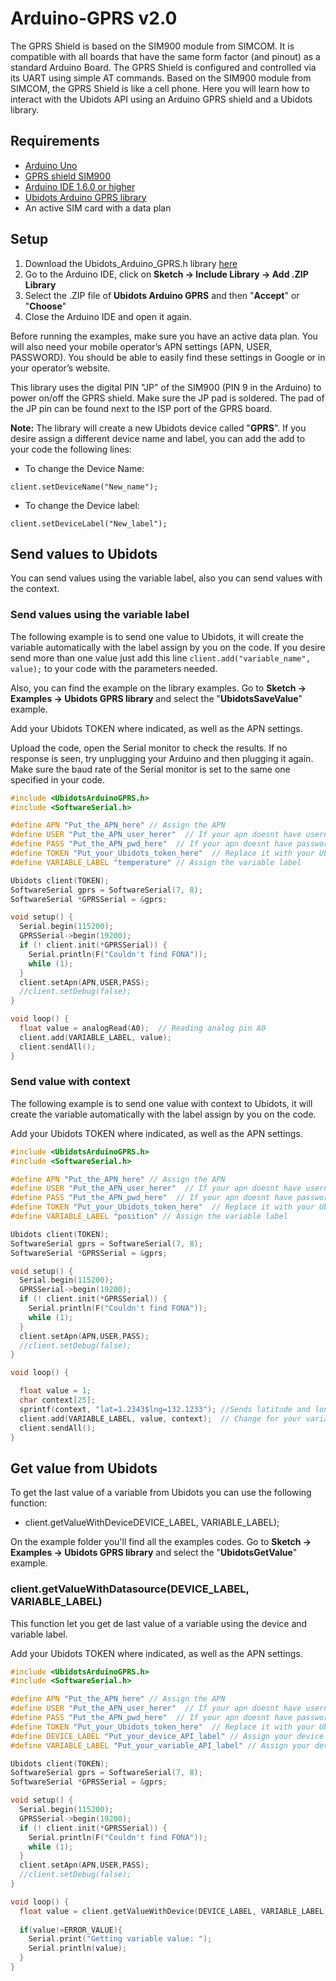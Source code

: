 # Arduino-GPRS v2.0

The GPRS Shield is based on the SIM900 module from SIMCOM. It is compatible with all boards that have the same form factor (and pinout) as a standard Arduino Board. The GPRS Shield is configured and controlled via its UART using simple AT commands. Based on the SIM900 module from SIMCOM, the GPRS Shield is like a cell phone. 
Here you will learn how to interact with the Ubidots API using an Arduino GPRS shield and a Ubidots library.

## Requirements

* [Arduino Uno](http://arduino.cc/en/Main/ArduinoBoardUno)
* [GPRS shield SIM900](http://www.seeedstudio.com/depot/GPRS-Shield-V20-p-1379.html)
* [Arduino IDE 1.6.0 or higher](https://www.arduino.cc/en/Main/Software)
* [Ubidots Arduino GPRS library](https://github.com/ubidots/ubidots-arduino-gprs/archive/master.zip)
* An active SIM card with a data plan 

## Setup

1. Download the Ubidots_Arduino_GPRS.h library [here](https://github.com/ubidots/ubidots-arduino-gprs)
2. Go to the Arduino IDE, click on **Sketch -> Include Library -> Add .ZIP Library**
3. Select the .ZIP file of **Ubidots Arduino GPRS** and then "**Accept**" or "**Choose**"
4. Close the Arduino IDE and open it again.

Before running the examples, make sure you have an active data plan. You will also need your mobile operator’s APN settings (APN, USER, PASSWORD). You should be able to easily find these settings in Google or in your operator’s website.

This library uses the digital PIN "JP" of the SIM900 (PIN 9 in the Arduino) to power on/off the GPRS shield. Make sure the JP pad is soldered. The pad of the JP pin can be found next to the ISP port of the GPRS board.

**Note:** The library will create a new Ubidots device called "**GPRS**". If you desire assign a different device name and label, you can add the add to your code the following lines:

* To change the Device Name:

```
client.setDeviceName("New_name");
```

* To change the Device label:

```
client.setDeviceLabel("New_label"); 
```

## Send values to Ubidots 

You can send values using the variable label, also you can send values with the context.

### Send values using the variable label

The following example is to send one value to Ubidots, it will create the variable automatically with the label assign by you on the code. If you desire send more than one value just add this line ```client.add("variable_name", value);``` to your code with the parameters needed.

Also, you can find the example on the library examples. Go to **Sketch -> Examples -> Ubidots GPRS library** and select the "**UbidotsSaveValue**" example.

Add your Ubidots TOKEN where indicated, as well as the APN settings.

Upload the code, open the Serial monitor to check the results. If no response is seen, try unplugging your Arduino and then plugging it again. Make sure the baud rate of the Serial monitor is set to the same one specified in your code.

```c++
#include <UbidotsArduinoGPRS.h>
#include <SoftwareSerial.h> 

#define APN "Put_the_APN_here" // Assign the APN 
#define USER "Put_the_APN_user_herer"  // If your apn doesnt have username just put ""
#define PASS "Put_the_APN_pwd_here"  // If your apn doesnt have password just put ""
#define TOKEN "Put_your_Ubidots_token_here"  // Replace it with your Ubidots token
#define VARIABLE_LABEL "temperature" // Assign the variable label 

Ubidots client(TOKEN);
SoftwareSerial gprs = SoftwareSerial(7, 8);
SoftwareSerial *GPRSSerial = &gprs;

void setup() {
  Serial.begin(115200);
  GPRSSerial->begin(19200);
  if (! client.init(*GPRSSerial)) {
    Serial.println(F("Couldn't find FONA"));
    while (1);
  }
  client.setApn(APN,USER,PASS);
  //client.setDebug(false);
}

void loop() {
  float value = analogRead(A0);  // Reading analog pin A0
  client.add(VARIABLE_LABEL, value);  
  client.sendAll();
}
```

### Send value with context

The following example is to send one value with context to Ubidots, it will create the variable automatically with the label assign by you on the code.

Add your Ubidots TOKEN where indicated, as well as the APN settings.

```c++
#include <UbidotsArduinoGPRS.h>
#include <SoftwareSerial.h> 

#define APN "Put_the_APN_here" // Assign the APN 
#define USER "Put_the_APN_user_herer"  // If your apn doesnt have username just put ""
#define PASS "Put_the_APN_pwd_here"  // If your apn doesnt have password just put ""
#define TOKEN "Put_your_Ubidots_token_here"  // Replace it with your Ubidots token
#define VARIABLE_LABEL "position" // Assign the variable label 

Ubidots client(TOKEN);
SoftwareSerial gprs = SoftwareSerial(7, 8);
SoftwareSerial *GPRSSerial = &gprs;

void setup() {
  Serial.begin(115200);
  GPRSSerial->begin(19200);
  if (! client.init(*GPRSSerial)) {
    Serial.println(F("Couldn't find FONA"));
    while (1);
  }
  client.setApn(APN,USER,PASS);
  //client.setDebug(false);
}

void loop() {

  float value = 1;
  char context[25];
  sprintf(context, "lat=1.2343$lng=132.1233"); //Sends latitude and longitude for watching position in a map
  client.add(VARIABLE_LABEL, value, context);  // Change for your variable name
  client.sendAll();
}
```


## Get value from Ubidots

To get the last value of a variable from Ubidots you can use the following function:

* client.getValueWithDeviceDEVICE_LABEL, VARIABLE_LABEL);

On the example folder you'll find all the examples codes. Go to **Sketch -> Examples -> Ubidots GPRS library** and select the "**UbidotsGetValue**" example. 

### client.getValueWithDatasource(DEVICE_LABEL, VARIABLE_LABEL)

This function let you get de last value of a variable using the device and variable label.

Add your Ubidots TOKEN where indicated, as well as the APN settings.

```c++
#include <UbidotsArduinoGPRS.h>
#include <SoftwareSerial.h> 

#define APN "Put_the_APN_here" // Assign the APN 
#define USER "Put_the_APN_user_herer"  // If your apn doesnt have username just put ""
#define PASS "Put_the_APN_pwd_here"  // If your apn doesnt have password just put ""
#define TOKEN "Put_your_Ubidots_token_here"  // Replace it with your Ubidots token
#define DEVICE_LABEL "Put_your_device_API_label" // Assign your device api label
#define VARIABLE_LABEL "Put_your_variable_API_label" // Assign your device api label

Ubidots client(TOKEN);
SoftwareSerial gprs = SoftwareSerial(7, 8);
SoftwareSerial *GPRSSerial = &gprs;

void setup() {
  Serial.begin(115200);
  GPRSSerial->begin(19200);
  if (! client.init(*GPRSSerial)) {
    Serial.println(F("Couldn't find FONA"));
    while (1);
  }
  client.setApn(APN,USER,PASS);
  //client.setDebug(false);
}

void loop() {
  float value = client.getValueWithDevice(DEVICE_LABEL, VARIABLE_LABEL);
  
  if(value!=ERROR_VALUE){
    Serial.print("Getting variable value: ");
    Serial.println(value);
  }
}
```